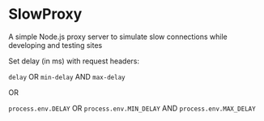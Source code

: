 # SlowProxy

A simple Node.js proxy server to simulate slow connections while developing and testing sites

Set delay (in ms) with request headers:

`delay` OR
`min-delay` AND `max-delay`

OR

`process.env.DELAY` OR
`process.env.MIN_DELAY` AND `process.env.MAX_DELAY`